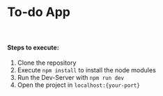 # To-do App

&nbsp;

#### Steps to execute:

1. Clone the repository
2. Execute ```npm install``` to install the node modules
3. Run the Dev-Server with ```npm run dev```
4. Open the project in ```localhost:{your-port}```
